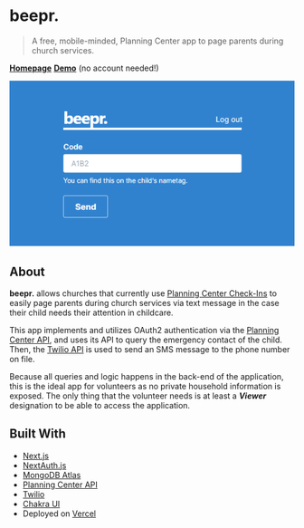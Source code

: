 # beepr.

> A free, mobile-minded, Planning Center app to page parents during church services.

**[Homepage](https://beepr.vercel.app)**
**[Demo](https://beepr.vercel.app/demo)** (no account needed!)

![beepr app](public/beepr.PNG)

## About

**beepr.** allows churches that currently use [Planning Center Check-Ins](https://www.planningcenter.com/check-ins) to easily page parents during church services via text message in the case their child needs their attention in childcare.

This app implements and utilizes OAuth2 authentication via the [Planning Center API](https://www.planningcenter.com/developers), and uses its API to query the emergency contact of the child. Then, the [Twilio API](https://www.twilio.com/) is used to send an SMS message to the phone number on file.

Because all queries and logic happens in the back-end of the application, this is the ideal app for volunteers as no private household information is exposed. The only thing that the volunteer needs is at least a **_Viewer_** designation to be able to access the application.

## Built With

- [Next.js](https://nextjs.org/)
- [NextAuth.js](https://next-auth.js.org/)
- [MongoDB Atlas](https://www.mongodb.com/cloud/atlas)
- [Planning Center API](https://www.planningcenter.com/developers)
- [Twilio](https://www.twilio.com/)
- [Chakra UI](https://chakra-ui.com/)
- Deployed on [Vercel](https://vercel.com/)

